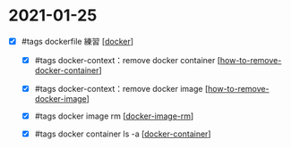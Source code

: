 # 2021-01-25

- [x] #tags dockerfile 練習 [[docker]]
    - [x] #tags docker-context：remove docker container [[how-to-remove-docker-container]]
    - [x] #tags docker-context：remove docker image [[how-to-remove-docker-image]] 
    - [x] #tags docker image rm [[docker-image-rm]]
    - [x] #tags docker container ls -a [[docker-container]]


[//begin]: # "Autogenerated link references for markdown compatibility"
[docker]: ../../develop/tool/virtualization/docker/docker.md "Docker"
[how-to-remove-docker-container]: ../../develop/tool/virtualization/docker/how-to-remove-docker-container.md "How to Remove Docker Container"
[how-to-remove-docker-image]: ../../develop/tool/virtualization/docker/how-to-remove-docker-image.md "How to Remove Docker Image"
[docker-image-rm]: ../../develop/tool/virtualization/docker/docker-image-rm.md "Docker Image Rm"
[docker-container]: ../../develop/tool/virtualization/docker/docker-container.md "Docker Container"
[//end]: # "Autogenerated link references"